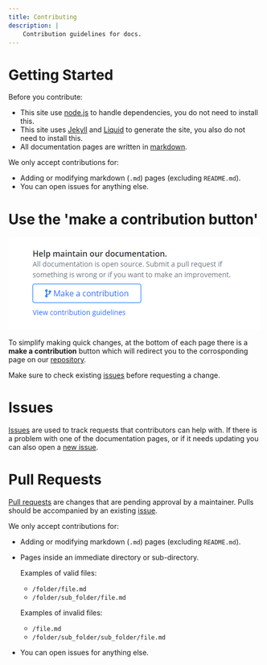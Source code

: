 ```yaml
---
title: Contributing
description: |
    Contribution guidelines for docs.
---
```


# Getting Started

Before you contribute:

 - This site use [node.js](https://nodejs.org/) to handle dependencies, you do not need to install this.
 - This site uses [Jekyll](https://jekyllrb.com/) and [Liquid](https://shopify.github.io/liquid/) to generate the site, you also do not need to install this.
 - All documentation pages are written in [markdown](https://docs.github.com/github/writing-on-github/getting-started-with-writing-and-formatting-on-github/basic-writing-and-formatting-syntax).

We only accept contributions for:

 - Adding or modifying markdown (`.md`) pages (excluding `README.md`).
 - You can open issues for anything else.

# Use the 'make a contribution button'

![Make a contribution](/dependencies/katsute/assets/contributing.png)

To simplify making quick changes, at the bottom of each page there is a **make a contribution** button which will redirect you to the corrosponding page on our [repository](https://github.com/KatsuteDev/docs.katsute.dev).

Make sure to check existing [issues](https://github.com/KatsuteDev/docs.katsute.dev/issues) before requesting a change.

# Issues

[Issues](https://github.com/KatsuteDev/docs.katsute.dev/issues) are used to track requests that contributors can help with.
If there is a problem with one of the documentation pages, or if it needs updating you can also open a [new issue](https://github.com/KatsuteDev/docs.katsute.dev/issues/new/choose).

# Pull Requests

[Pull requests](https://github.com/KatsuteDev/docs.katsute.dev/pulls) are changes that are pending approval by a maintainer.
Pulls should be accompanied by an existing [issue](https://github.com/KatsuteDev/docs.katsute.dev/issues).

We only accept contributions for:

 - Adding or modifying markdown (`.md`) pages (excluding `README.md`).
 - Pages inside an immediate directory or sub-directory.

   Examples of valid files:
    - `/folder/file.md`
    - `/folder/sub_folder/file.md`

   Examples of invalid files:
    - `/file.md`
    - `/folder/sub_folder/sub_folder/file.md`

 - You can open issues for anything else.